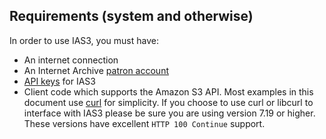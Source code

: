 ## Requirements (system and otherwise)

In order to use IAS3, you must have:

* An internet connection
* An Internet Archive [patron account](http://www.archive.org/account/login.createaccount.php)
* [API keys](http://www.archive.org/account/s3.php) for IAS3
* Client code which supports the Amazon S3 API. Most examples in this document use [curl](http://curl.haxx.se/) for simplicity. If you choose to use curl or libcurl to interface with IAS3 please be sure you are using version 7.19 or higher. These versions have excellent `HTTP 100 Continue` support.
